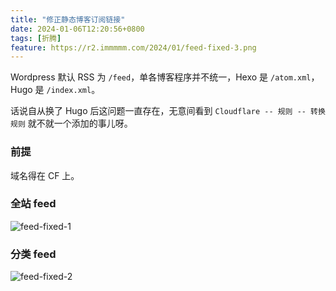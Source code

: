 ```yaml
---
title: "修正静态博客订阅链接"
date: 2024-01-06T12:20:56+0800
tags: [折腾]
feature: https://r2.immmmm.com/2024/01/feed-fixed-3.png
---
```


Wordpress 默认 RSS 为 `/feed`，单各博客程序并不统一，Hexo 是 `/atom.xml`，Hugo 是 `/index.xml`。

话说自从换了 Hugo 后这问题一直存在，无意间看到 `Cloudflare -- 规则 -- 转换规则` 就不就一个添加的事儿呀。

<!--more-->

### 前提

域名得在 CF 上。

### 全站 feed 

![feed-fixed-1](https://r2.immmmm.com/2024/01/feed-fixed-1.png)

### 分类 feed

![feed-fixed-2](https://r2.immmmm.com/2024/01/feed-fixed-2.png)
